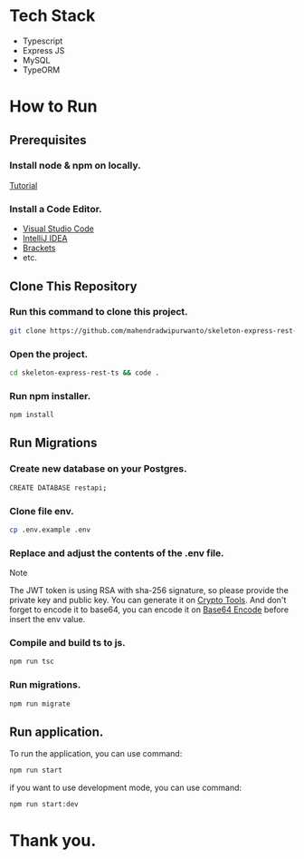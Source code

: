 # Tech Stack
- Typescript
- Express JS
- MySQL
- TypeORM

# How to Run
## Prerequisites
### Install node & npm on locally.
[Tutorial](https://www.partitionwizard.com/partitionmanager/install-npm-node-js.html)
### Install a Code Editor.
- [Visual Studio Code](https://code.visualstudio.com/)
- [IntelliJ IDEA](https://www.jetbrains.com/idea/)
- [Brackets](https://brackets.io/)
- etc.

## Clone This Repository
### Run this command to clone this project.
```sh
git clone https://github.com/mahendradwipurwanto/skeleton-express-rest-ts.git
```
### Open the project.
```sh
cd skeleton-express-rest-ts && code .
```
### Run npm installer.
```sh
npm install
```

## Run Migrations
### Create new database on your Postgres.
```sh
CREATE DATABASE restapi;
```
### Clone file env.
```sh
cp .env.example .env
```
### Replace and adjust the contents of the .env file.
> [!NOTE]
> The JWT token is using RSA with sha-256 signature, so please provide the private key and public key. You can generate it on [Crypto Tools](https://cryptotools.net/rsagen). And don't forget to encode it to base64, you can encode it on [Base64 Encode](https://www.base64encode.org/) before insert the env value.

### Compile and build ts to js.
```sh
npm run tsc
```
### Run migrations.
```sh
npm run migrate
```

## Run application.
To run the application, you can use command:
```sh
npm run start
```

if you want to use development mode, you can use command:
```sh
npm run start:dev
```

# Thank you.